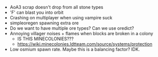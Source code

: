 - AoA3 scrap doesn't drop from all stone types
- 'F' can blast you into orbit
- Crashing on multiplayer when using vampire suck
- simpleoregen spawning extra ore
- Do we want to have multiple ore types? Can we use oredict?
- Annoying villager noises + flames when blocks are broken in a colony
  - IS THIS MINECOLONIES???
  - <https://wiki.minecolonies.ldtteam.com/source/systems/protection>
- Low osmium spawn rate. Maybe this is a balancing factor? IDK.